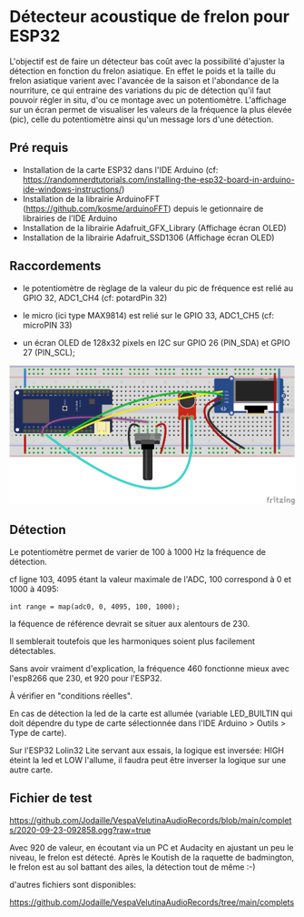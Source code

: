 # Détecteur acoustique de frelon pour ESP32

L'objectif est de faire un détecteur bas coût avec la possibilité d'ajuster la détection en fonction du frelon asiatique.
En effet le poids et la taille du frelon asiatique varient avec l'avancée de la saison et l'abondance de la nourriture,
ce qui entraine des variations du pic de détection qu'il faut pouvoir régler in situ, d'ou ce montage avec un potentiomètre.
L'affichage sur un écran permet de visualiser les valeurs de la fréquence la plus élevée (pic), celle du potentiomètre ainsi
qu'un message lors d'une détection.

## Pré requis

- Installation de la carte ESP32 dans l'IDE Arduino (cf: https://randomnerdtutorials.com/installing-the-esp32-board-in-arduino-ide-windows-instructions/)
- Installation de la librairie ArduinoFFT (https://github.com/kosme/arduinoFFT) depuis le getionnaire de librairies de l'IDE Arduino
- Installation de la librairie Adafruit_GFX_Library (Affichage écran OLED)
- Installation de la librairie Adafruit_SSD1306 (Affichage écran OLED)

## Raccordements

- le potentiomètre de règlage de la valeur du pic de fréquence est relié au GPIO 32, ADC1_CH4 (cf: potardPin 32)

- le micro (ici type MAX9814) est relié sur le GPIO 33, ADC1_CH5 (cf: microPIN 33)

- un écran OLED de 128x32 pixels en I2C sur GPIO 26 (PIN_SDA) et GPIO 27 (PIN_SCL);

![Schema Breadboard](/sketchbook/ESP32_Spectrum_potard_OLED/ESP32_Spectrum_potard_OLED.png "Schema Breadboard")
## Détection


Le potentiomètre permet de varier de 100 à 1000 Hz la fréquence de détection.

cf ligne 103, 4095 étant la valeur maximale de l'ADC, 100 correspond à 0 et 1000 à 4095:
```
int range = map(adc0, 0, 4095, 100, 1000);
```

la féquence de référence devrait se situer aux alentours de 230.


Il semblerait toutefois que les harmoniques soient plus facilement détectables.

Sans avoir vraiment d'explication, la fréquence 460 fonctionne mieux avec l'esp8266 que 230, et 920 pour l'ESP32.

À vérifier en "conditions réelles".


En cas de détection la led de la carte est allumée (variable LED_BUILTIN qui doit dépendre du type de carte sélectionnée dans l'IDE Arduino > Outils > Type de carte).

Sur l'ESP32 Lolin32 Lite servant aux essais, la logique est inversée: HIGH éteint la led et LOW l'allume, il faudra peut être inverser la logique sur une autre carte.

## Fichier de test

https://github.com/Jodaille/VespaVelutinaAudioRecords/blob/main/complets/2020-09-23-092858.ogg?raw=true

Avec 920 de valeur, en écoutant via un PC et Audacity en ajustant un peu le niveau, le frelon est détecté. Après le Koutish de la raquette de badmington, le frelon est au sol battant des ailes, la détection tout de même :-)

d'autres fichiers sont disponibles:

https://github.com/Jodaille/VespaVelutinaAudioRecords/tree/main/complets
